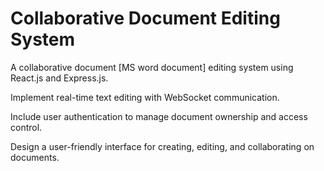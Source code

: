 
#  Collaborative Document Editing System


A collaborative document [MS word document] editing system using React.js and Express.js.

Implement real-time text editing with WebSocket communication.

Include user authentication to manage document ownership and access control.

Design a user-friendly interface for creating, editing, and collaborating on documents.